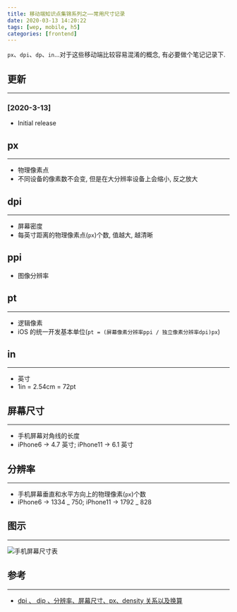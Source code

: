 ```yaml
---
title: 移动端知识点集锦系列之——常用尺寸记录
date: 2020-03-13 14:20:22
tags: [wep, mobile, h5]
categories: [frontend]
---
```


`px`、`dpi`、`dp`、`in`...对于这些移动端比较容易混淆的概念, 有必要做个笔记记录下.

<!-- more -->

## 更新

---

### [2020-3-13]

- Initial release

## px

---

- 物理像素点
- 不同设备的像素数不会变, 但是在大分辨率设备上会缩小, 反之放大

## dpi

---

- 屏幕密度
- 每英寸距离的物理像素点(`px`)个数, 值越大, 越清晰

## ppi

- 图像分辨率

## pt

---

- 逻辑像素
- iOS 的统一开发基本单位(`pt = (屏幕像素分辨率ppi / 独立像素分辨率dpi)px`)

## in

---

- 英寸
- 1in = 2.54cm = 72pt

## 屏幕尺寸

---

- 手机屏幕对角线的长度
- iPhone6 -> 4.7 英寸; iPhone11 -> 6.1 英寸

## 分辨率

---

- 手机屏幕垂直和水平方向上的物理像素(`px`)个数
- iPhone6 -> 1334 _ 750; iPhone11 -> 1792 _ 828

## 图示

---

![手机屏幕尺寸表](https://oos.blog.yyge.top/2020/3/13/%E7%A7%BB%E5%8A%A8%E7%AB%AF%E7%9F%A5%E8%AF%86%E7%82%B9%E9%9B%86%E9%94%A6%E7%B3%BB%E5%88%97%E4%B9%8B%E2%80%94%E2%80%94%E5%B8%B8%E7%94%A8%E5%B0%BA%E5%AF%B8%E8%AE%B0%E5%BD%95/images/1.png)

## 参考

---

- [dpi 、 dip 、分辨率、屏幕尺寸、px、density 关系以及换算](https://www.cnblogs.com/yaozhongxiao/p/3842908.html)
